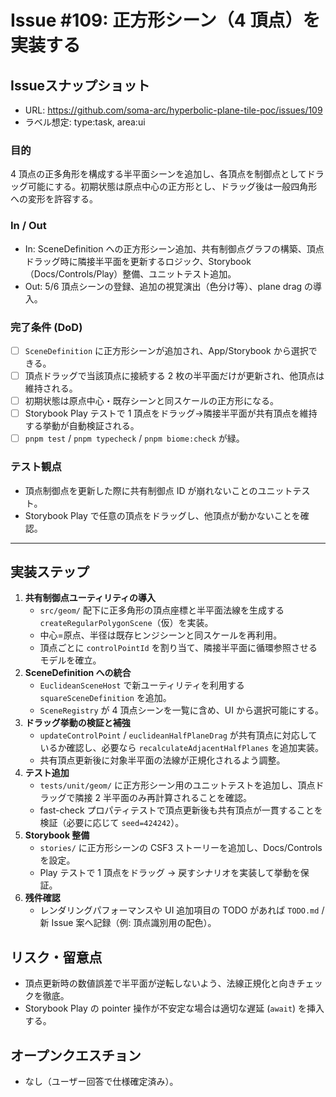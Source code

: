 # Issue #109: 正方形シーン（4 頂点）を実装する

## Issueスナップショット
- URL: https://github.com/soma-arc/hyperbolic-plane-tile-poc/issues/109
- ラベル想定: type:task, area:ui

### 目的
4 頂点の正多角形を構成する半平面シーンを追加し、各頂点を制御点としてドラッグ可能にする。初期状態は原点中心の正方形とし、ドラッグ後は一般四角形への変形を許容する。

### In / Out
- In: SceneDefinition への正方形シーン追加、共有制御点グラフの構築、頂点ドラッグ時に隣接半平面を更新するロジック、Storybook（Docs/Controls/Play）整備、ユニットテスト追加。
- Out: 5/6 頂点シーンの登録、追加の視覚演出（色分け等）、plane drag の導入。

### 完了条件 (DoD)
- [ ] `SceneDefinition` に正方形シーンが追加され、App/Storybook から選択できる。
- [ ] 頂点ドラッグで当該頂点に接続する 2 枚の半平面だけが更新され、他頂点は維持される。
- [ ] 初期状態は原点中心・既存シーンと同スケールの正方形になる。
- [ ] Storybook Play テストで 1 頂点をドラッグ→隣接半平面が共有頂点を維持する挙動が自動検証される。
- [ ] `pnpm test` / `pnpm typecheck` / `pnpm biome:check` が緑。

### テスト観点
- 頂点制御点を更新した際に共有制御点 ID が崩れないことのユニットテスト。
- Storybook Play で任意の頂点をドラッグし、他頂点が動かないことを確認。

---

## 実装ステップ
1. **共有制御点ユーティリティの導入**
   - `src/geom/` 配下に正多角形の頂点座標と半平面法線を生成する `createRegularPolygonScene`（仮）を実装。
   - 中心=原点、半径は既存ヒンジシーンと同スケールを再利用。
   - 頂点ごとに `controlPointId` を割り当て、隣接半平面に循環参照させるモデルを確立。
2. **SceneDefinition への統合**
   - `EuclideanSceneHost` で新ユーティリティを利用する `squareSceneDefinition` を追加。
   - `SceneRegistry` が 4 頂点シーンを一覧に含め、UI から選択可能にする。
3. **ドラッグ挙動の検証と補強**
   - `updateControlPoint` / `euclideanHalfPlaneDrag` が共有頂点に対応しているか確認し、必要なら `recalculateAdjacentHalfPlanes` を追加実装。
   - 共有頂点更新後に対象半平面の法線が正規化されるよう調整。
4. **テスト追加**
   - `tests/unit/geom/` に正方形シーン用のユニットテストを追加し、頂点ドラッグで隣接 2 半平面のみ再計算されることを確認。
   - fast-check プロパティテストで頂点更新後も共有頂点が一貫することを検証（必要に応じて `seed=424242`）。
5. **Storybook 整備**
   - `stories/` に正方形シーンの CSF3 ストーリーを追加し、Docs/Controls を設定。
   - Play テストで 1 頂点をドラッグ → 戻すシナリオを実装して挙動を保証。
6. **残件確認**
   - レンダリングパフォーマンスや UI 追加項目の TODO があれば `TODO.md` / 新 Issue 案へ記録（例: 頂点識別用の配色）。

## リスク・留意点
- 頂点更新時の数値誤差で半平面が逆転しないよう、法線正規化と向きチェックを徹底。
- Storybook Play の pointer 操作が不安定な場合は適切な遅延 (`await`) を挿入する。

## オープンクエスチョン
- なし（ユーザー回答で仕様確定済み）。
